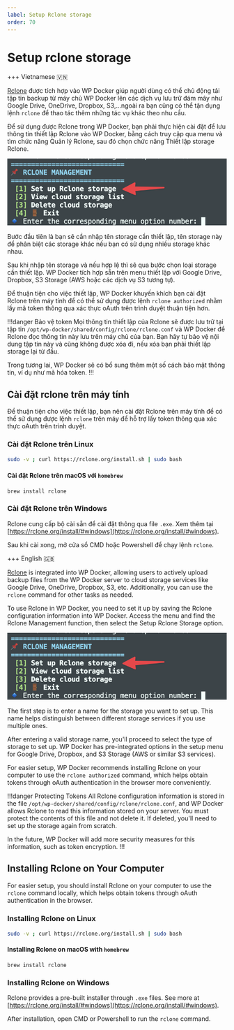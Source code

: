 ```yaml
---
label: Setup Rclone storage 
order: 70
---
```

# Setup rclone storage

+++ Vietnamese 🇻🇳

[Rclone](https://rclone.org) được tích hợp vào WP Docker giúp người dùng có thể chủ động tải tập tin backup từ máy chủ WP Docker lên các dịch vụ lưu trữ đám mây như Google Drive, OneDrive, Dropbox, S3,...ngoài ra bạn cũng có thể tận dụng lệnh `rclone` để thao tác thêm những tác vụ khác theo nhu cầu.

Để sử dụng được Rclone trong WP Docker, bạn phải thực hiện cài đặt để lưu thông tin thiết lập Rclone vào WP Docker, bằng cách truy cập qua menu và tìm chức năng Quản lý Rclone, sau đó chọn chức năng Thiết lập storage Rclone.

![menu thiết lập rclone storage](../img/rclone-setup-storage.png)

Bước đầu tiên là bạn sẽ cần nhập tên storage cần thiết lập, tên storage này để phân biệt các storage khác nếu bạn có sử dụng nhiều storage khác nhau.

Sau khi nhập tên storage và nếu hợp lệ thì sẽ qua bước chọn loại storage cần thiết lập. WP Docker tích hợp sẵn trên menu thiết lập với Google Drive, Dropbox, S3 Storage (AWS hoặc các dịch vụ S3 tương tự).

Để thuận tiện cho việc thiết lập, WP Docker khuyến khích bạn cài đặt Rclone trên máy tính để có thể sử dụng được lệnh `rclone authorized` nhằm lấy mã token thông qua xác thực oAuth trên trình duyệt thuận tiện hơn. 

!!!danger Bảo vệ token
Mọi thông tin thiết lập của Rclone sẽ được lưu trữ tại tập tin `/opt/wp-docker/shared/config/rclone/rclone.conf` và WP Docker để Rclone đọc thông tin này lưu trên máy chủ của bạn. Bạn hãy tự bảo vệ nội dung tập tin này và cũng không được xóa đi, nếu xóa bạn phải thiết lập storage lại từ đầu.

Trong tương lai, WP Docker sẽ có bổ sung thêm một số cách bảo mật thông tin, ví dụ như mã hóa token.
!!!

## Cài đặt rclone trên máy tính

Để thuận tiện cho việc thiết lập, bạn nên cài đặt Rclone trên máy tính để có thể sử dụng được lệnh `rclone` trên máy để hỗ trợ lấy token thông qua xác thực oAuth trên trình duyệt.

### Cài đặt Rclone trên Linux

```bash
sudo -v ; curl https://rclone.org/install.sh | sudo bash
```

#### Cài đặt Rclone trên macOS với `homebrew`

```shell
brew install rclone
```

### Cài đặt Rclone trên Windows

Rclone cung cấp bộ cài sẵn để cài đặt thông qua file `.exe`. Xem thêm tại [https://rclone.org/install/#windows](https://rclone.org/install/#windows).

Sau khi cài xong, mở cửa sổ CMD hoặc Powershell để chạy lệnh `rclone`.

+++ English 🇬🇧

[Rclone](https://rclone.org) is integrated into WP Docker, allowing users to actively upload backup files from the WP Docker server to cloud storage services like Google Drive, OneDrive, Dropbox, S3, etc. Additionally, you can use the `rclone` command for other tasks as needed.

To use Rclone in WP Docker, you need to set it up by saving the Rclone configuration information into WP Docker. Access the menu and find the Rclone Management function, then select the Setup Rclone Storage option.

![rclone storage setup menu](../img/rclone-setup-storage.png)

The first step is to enter a name for the storage you want to set up. This name helps distinguish between different storage services if you use multiple ones.

After entering a valid storage name, you'll proceed to select the type of storage to set up. WP Docker has pre-integrated options in the setup menu for Google Drive, Dropbox, and S3 Storage (AWS or similar S3 services).

For easier setup, WP Docker recommends installing Rclone on your computer to use the `rclone authorized` command, which helps obtain tokens through oAuth authentication in the browser more conveniently.

!!!danger Protecting Tokens
All Rclone configuration information is stored in the file `/opt/wp-docker/shared/config/rclone/rclone.conf`, and WP Docker allows Rclone to read this information stored on your server. You must protect the contents of this file and not delete it. If deleted, you'll need to set up the storage again from scratch.

In the future, WP Docker will add more security measures for this information, such as token encryption.
!!!

## Installing Rclone on Your Computer

For easier setup, you should install Rclone on your computer to use the `rclone` command locally, which helps obtain tokens through oAuth authentication in the browser.

### Installing Rclone on Linux

```bash
sudo -v ; curl https://rclone.org/install.sh | sudo bash
```

#### Installing Rclone on macOS with `homebrew`

```shell
brew install rclone
```

### Installing Rclone on Windows

Rclone provides a pre-built installer through `.exe` files. See more at [https://rclone.org/install/#windows](https://rclone.org/install/#windows).

After installation, open CMD or Powershell to run the `rclone` command.